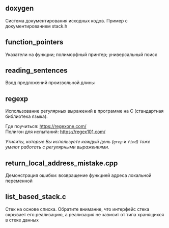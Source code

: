## doxygen
Система документирования исходных кодов. Пример с документированием stack.h

## function_pointers
Указатели на функции; полиморфный принтер; универсальный поиск

## reading_sentences
Ввод предложений произвольной длины

## regexp
Использование регулярных выражений в программе на С (стандартная библиотека языка).<br>

Где поучиться: https://regexone.com/ <br>
Полигон для испытаний: https://regex101.com/

_Утилиты, которые Вы используете каждый день (`grep` и `find`) тоже умеют работать с регулярными выражениями._

## return_local_address_mistake.cpp
Демонстрация ошибки: возвращение функцией адреса локальной переменной

## list_based_stack.c
Стек на основе списка. Обратите внимание, что интерфейс стека скрывает его реализацию, а реализация не зависит от типа хранящихся в стеке данных
